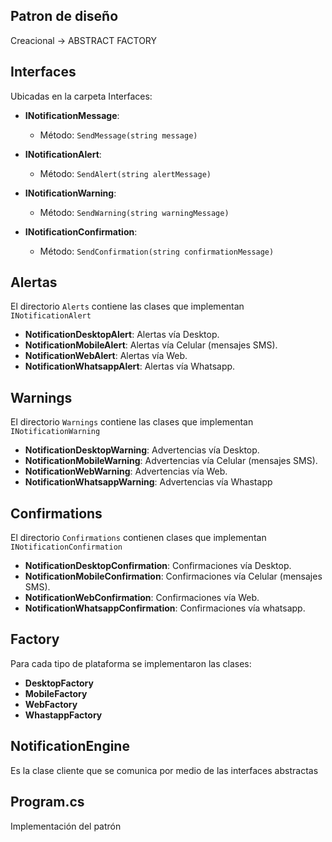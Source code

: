 ## Patron de diseño
Creacional -> ABSTRACT FACTORY

## Interfaces
Ubicadas en la carpeta Interfaces:

- **INotificationMessage**: 
  - Método: `SendMessage(string message)`
  
- **INotificationAlert**: 
  - Método: `SendAlert(string alertMessage)`

- **INotificationWarning**: 
  - Método: `SendWarning(string warningMessage)`

- **INotificationConfirmation**: 
  - Método: `SendConfirmation(string confirmationMessage)`

## Alertas
El directorio `Alerts` contiene las clases que implementan `INotificationAlert`

- **NotificationDesktopAlert**: Alertas vía Desktop.
- **NotificationMobileAlert**: Alertas vía Celular (mensajes SMS).
- **NotificationWebAlert**: Alertas vía Web.
- **NotificationWhatsappAlert**: Alertas vía Whatsapp.

## Warnings
El directorio `Warnings` contiene las clases que implementan `INotificationWarning`

- **NotificationDesktopWarning**: Advertencias vía Desktop.
- **NotificationMobileWarning**: Advertencias vía Celular (mensajes SMS).
- **NotificationWebWarning**: Advertencias vía Web.
- **NotificationWhatsappWarning**: Advertencias vía Whastapp

## Confirmations
El directorio `Confirmations` contienen clases que implementan `INotificationConfirmation` 

- **NotificationDesktopConfirmation**: Confirmaciones vía Desktop.
- **NotificationMobileConfirmation**: Confirmaciones vía Celular (mensajes SMS).
- **NotificationWebConfirmation**: Confirmaciones vía Web.
- **NotificationWhatsappConfirmation**: Confirmaciones vía whatsapp.

## Factory
Para cada tipo de plataforma se implementaron las clases:
- **DesktopFactory**
- **MobileFactory**
- **WebFactory**
- **WhastappFactory**

## NotificationEngine
Es la clase cliente que se comunica por medio de las interfaces abstractas

## Program.cs
Implementación del patrón 